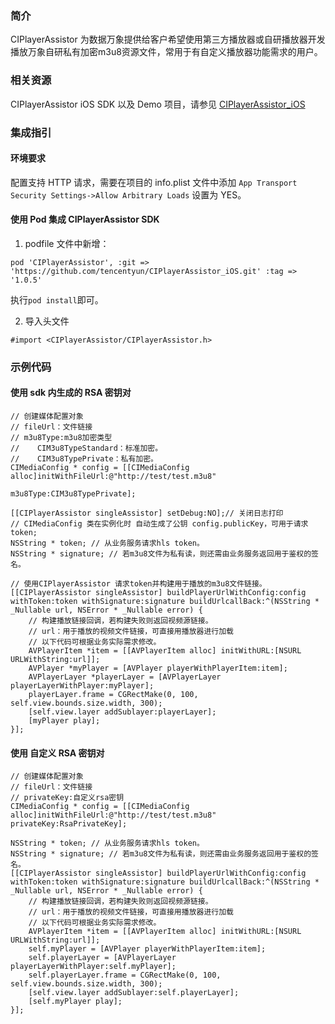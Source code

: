 ### 简介
CIPlayerAssistor 为数据万象提供给客户希望使用第三方播放器或自研播放器开发播放万象自研私有加密m3u8资源文件，常用于有自定义播放器功能需求的用户。

### 相关资源
CIPlayerAssistor iOS SDK 以及 Demo 项目，请参见 [CIPlayerAssistor_iOS](https://github.com/tencentyun/CIPlayerAssistor_iOS)

### 集成指引
#### 环境要求
配置支持 HTTP 请求，需要在项目的 info.plist 文件中添加 `App Transport Security Settings->Allow Arbitrary Loads` 设置为 YES。

#### 使用 Pod 集成 CIPlayerAssistor SDK
1. podfile 文件中新增：
```
pod 'CIPlayerAssistor', :git => 'https://github.com/tencentyun/CIPlayerAssistor_iOS.git' :tag => '1.0.5'
```
执行`pod install`即可。

2. 导入头文件
```
#import <CIPlayerAssistor/CIPlayerAssistor.h>
```

### 示例代码

#### 使用 sdk 内生成的 RSA 密钥对
```
// 创建媒体配置对象
// fileUrl：文件链接
// m3u8Type:m3u8加密类型
//    CIM3u8TypeStandard：标准加密。
//    CIM3u8TypePrivate：私有加密。
CIMediaConfig * config = [[CIMediaConfig alloc]initWithFileUrl:@"http://test/test.m3u8"
                                             m3u8Type:CIM3u8TypePrivate];

[[CIPlayerAssistor singleAssistor] setDebug:NO];// 关闭日志打印
// CIMediaConfig 类在实例化时 自动生成了公钥 config.publicKey，可用于请求token;  
NSString * token; // 从业务服务请求hls token。
NSString * signature; // 若m3u8文件为私有读，则还需由业务服务返回用于鉴权的签名。

// 使用CIPlayerAssistor 请求token并构建用于播放的m3u8文件链接。
[[CIPlayerAssistor singleAssistor] buildPlayerUrlWithConfig:config withToken:token withSignature:signature buildUrlcallBack:^(NSString * _Nullable url, NSError * _Nullable error) {
    // 构建播放链接回调，若构建失败则返回视频源链接。
    // url：用于播放的视频文件链接，可直接用播放器进行加载
    // 以下代码可根据业务实际需求修改。
    AVPlayerItem *item = [[AVPlayerItem alloc] initWithURL:[NSURL URLWithString:url]];
    AVPlayer *myPlayer = [AVPlayer playerWithPlayerItem:item];
    AVPlayerLayer *playerLayer = [AVPlayerLayer playerLayerWithPlayer:myPlayer];
    playerLayer.frame = CGRectMake(0, 100, self.view.bounds.size.width, 300);
    [self.view.layer addSublayer:playerLayer];
    [myPlayer play];
}];

```

#### 使用 自定义 RSA 密钥对

```
// 创建媒体配置对象
// fileUrl：文件链接
// privateKey:自定义rsa密钥
CIMediaConfig * config = [[CIMediaConfig alloc]initWithFileUrl:@"http://test/test.m3u8" privateKey:RsaPrivateKey];

NSString * token; // 从业务服务请求hls token。
NSString * signature; // 若m3u8文件为私有读，则还需由业务服务返回用于鉴权的签名。
[[CIPlayerAssistor singleAssistor] buildPlayerUrlWithConfig:config withToken:token withSignature:signature buildUrlcallBack:^(NSString * _Nullable url, NSError * _Nullable error) {
    // 构建播放链接回调，若构建失败则返回视频源链接。
    // url：用于播放的视频文件链接，可直接用播放器进行加载
    // 以下代码可根据业务实际需求修改。
    AVPlayerItem *item = [[AVPlayerItem alloc] initWithURL:[NSURL URLWithString:url]];
    self.myPlayer = [AVPlayer playerWithPlayerItem:item];
    self.playerLayer = [AVPlayerLayer playerLayerWithPlayer:self.myPlayer];
    self.playerLayer.frame = CGRectMake(0, 100, self.view.bounds.size.width, 300);
    [self.view.layer addSublayer:self.playerLayer];
    [self.myPlayer play];
}];
```
